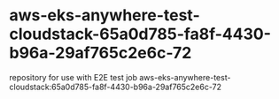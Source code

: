 # aws-eks-anywhere-test-cloudstack-65a0d785-fa8f-4430-b96a-29af765c2e6c-72
repository for use with E2E test job aws-eks-anywhere-test-cloudstack:65a0d785-fa8f-4430-b96a-29af765c2e6c-72
